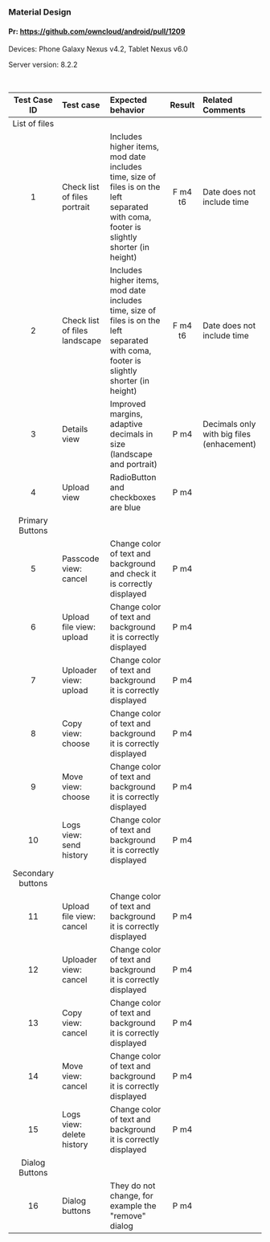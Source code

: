 ### Material Design

#### Pr: https://github.com/owncloud/android/pull/1209

Devices: Phone Galaxy Nexus v4.2, Tablet Nexus v6.0

Server version: 8.2.2

<br>

Test Case ID | Test case   | Expected behavior | Result | Related Comments
|:----:|:------------- |:-------------|:-------------:|:----------
List of files|
1| Check list of files portrait | Includes higher items, mod date includes time, size of files is on the left separated with coma, footer is slightly shorter (in height) | F m4 t6 | Date does not include time
2| Check list of files landscape | Includes higher items, mod date includes time, size of files is on the left separated with coma, footer is slightly shorter (in height) | F m4 t6 | Date does not include time
3| Details view | Improved margins, adaptive decimals in size  (landscape and portrait) | P m4| Decimals only with big files (enhacement)
4| Upload view | RadioButton and checkboxes are blue | P m4
Primary Buttons| 
5| Passcode view: cancel | Change color of text and background and check it is correctly displayed | P m4
6| Upload file view: upload| Change color of text and background it is correctly displayed | P m4
7| Uploader view: upload| Change color of text and background it is correctly displayed | P m4
8| Copy view: choose| Change color of text and background it is correctly displayed| P m4
9| Move view: choose| Change color of text and background it is correctly displayed| P m4
10| Logs view: send history| Change color of text and background it is correctly displayed| P m4
Secondary buttons|
11| Upload file view: cancel| Change color of text and background it is correctly displayed| P m4
12| Uploader view: cancel| Change color of text and background it is correctly displayed| P m4
13| Copy view: cancel| Change color of text and background it is correctly displayed| P m4
14| Move view: cancel| Change color of text and background it is correctly displayed| P m4
15| Logs view: delete history| Change color of text and background it is correctly displayed| P m4
Dialog Buttons |
16| Dialog buttons| They do not change, for example the "remove" dialog | P m4

